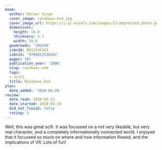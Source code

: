 ```yaml
---
book:
  author: Vernor Vinge
  cover_image: rainbows-end.jpg
  cover_image_url: https://i.gr-assets.com/images/S/compressed.photo.goodreads.com/books/1316729149l/102439._SX98_.jpg
  dimensions:
    height: 18.0
    thickness: 2.7
    width: 10.8
  goodreads: '102439'
  isbn10: 0812536363
  isbn13: '9780812536362'
  pages: 381
  publication_year: '2006'
  slug: rainbows-end
  tags:
  - scifi
  title: Rainbows End
plan:
  date_added: '2018-02-28'
review:
  date_read: 2018-03-23
  date_started: 2018-03-19
  did_not_finish: false
  rating: 4
---
```


Well, this was great scifi. It was focussed on a not very likeable, but very real character, and a completely
informationally connected world. I enjoyed that it focussed so much on where and how information flowed, and the
implications of VR. Lots of fun!
